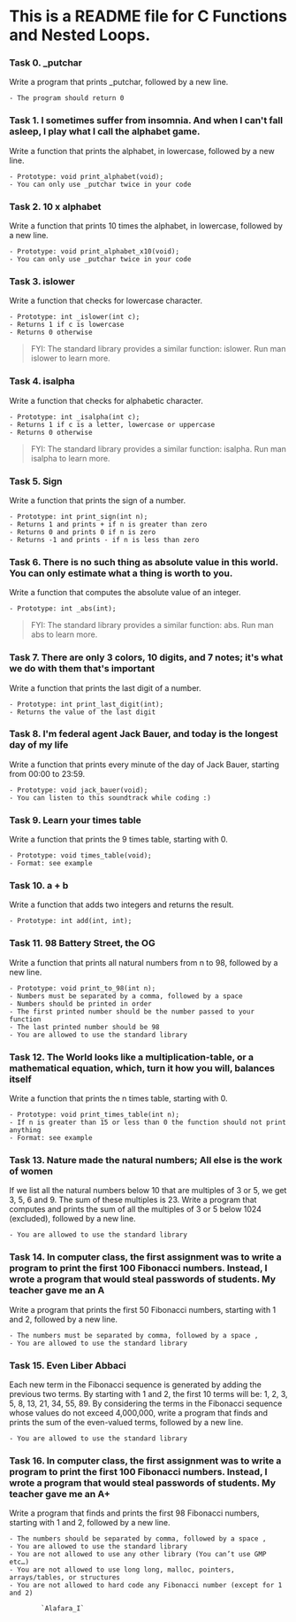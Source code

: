 # This is a README file for C Functions and Nested Loops.

### Task 0. _putchar
Write a program that prints _putchar, followed by a new line.
```
- The program should return 0
```

### Task 1. I sometimes suffer from insomnia. And when I can't fall asleep, I play what I call the alphabet game.
Write a function that prints the alphabet, in lowercase, followed by a new line.
```
- Prototype: void print_alphabet(void);
- You can only use _putchar twice in your code
```

### Task 2. 10 x alphabet
Write a function that prints 10 times the alphabet, in lowercase, followed by a new line.
```
- Prototype: void print_alphabet_x10(void);
- You can only use _putchar twice in your code
```

### Task 3. islower
Write a function that checks for lowercase character.
```
- Prototype: int _islower(int c);
- Returns 1 if c is lowercase
- Returns 0 otherwise
```
> FYI: The standard library provides a similar function: islower. Run man islower to learn more.

### Task 4. isalpha
Write a function that checks for alphabetic character.
```
- Prototype: int _isalpha(int c);
- Returns 1 if c is a letter, lowercase or uppercase
- Returns 0 otherwise
```
> FYI: The standard library provides a similar function: isalpha. Run man isalpha to learn more.

### Task 5. Sign
Write a function that prints the sign of a number.
```
- Prototype: int print_sign(int n);
- Returns 1 and prints + if n is greater than zero
- Returns 0 and prints 0 if n is zero
- Returns -1 and prints - if n is less than zero
```

### Task 6. There is no such thing as absolute value in this world. You can only estimate what a thing is worth to you.
Write a function that computes the absolute value of an integer.
```
- Prototype: int _abs(int);
```
> FYI: The standard library provides a similar function: abs. Run man abs to learn more.

### Task 7. There are only 3 colors, 10 digits, and 7 notes; it's what we do with them that's important
Write a function that prints the last digit of a number.
```
- Prototype: int print_last_digit(int);
- Returns the value of the last digit
```

### Task 8. I'm federal agent Jack Bauer, and today is the longest day of my life 
Write a function that prints every minute of the day of Jack Bauer, starting from 00:00 to 23:59.
```
- Prototype: void jack_bauer(void);
- You can listen to this soundtrack while coding :)
```

### Task 9. Learn your times table
Write a function that prints the 9 times table, starting with 0.
```
- Prototype: void times_table(void);
- Format: see example
```

### Task 10. a + b
Write a function that adds two integers and returns the result.
```
- Prototype: int add(int, int);
```

### Task 11. 98 Battery Street, the OG
Write a function that prints all natural numbers from n to 98, followed by a new line.
```
- Prototype: void print_to_98(int n);
- Numbers must be separated by a comma, followed by a space
- Numbers should be printed in order
- The first printed number should be the number passed to your function
- The last printed number should be 98
- You are allowed to use the standard library
```

### Task 12. The World looks like a multiplication-table, or a mathematical equation, which, turn it how you will, balances itself
Write a function that prints the n times table, starting with 0.
```
- Prototype: void print_times_table(int n);
- If n is greater than 15 or less than 0 the function should not print anything
- Format: see example
```

### Task 13. Nature made the natural numbers; All else is the work of women
If we list all the natural numbers below 10 that are multiples of 3 or 5, we get 3, 5, 6 and 9. The sum of these multiples is 23. Write a program that computes and prints the sum of all the multiples of 3 or 5 below 1024 (excluded), followed by a new line.
```
- You are allowed to use the standard library
```

### Task 14. In computer class, the first assignment was to write a program to print the first 100 Fibonacci numbers. Instead, I wrote a program that would steal passwords of students. My teacher gave me an A
Write a program that prints the first 50 Fibonacci numbers, starting with 1 and 2, followed by a new line.
```
- The numbers must be separated by comma, followed by a space , 
- You are allowed to use the standard library
```

### Task  15. Even Liber Abbaci 
Each new term in the Fibonacci sequence is generated by adding the previous two terms. By starting with 1 and 2, the first 10 terms will be: 1, 2, 3, 5, 8, 13, 21, 34, 55, 89. By considering the terms in the Fibonacci sequence whose values do not exceed 4,000,000, write a program that finds and prints the sum of the even-valued terms, followed by a new line.
```
- You are allowed to use the standard library
```

### Task 16. In computer class, the first assignment was to write a program to print the first 100 Fibonacci numbers. Instead, I wrote a program that would steal passwords of students. My teacher gave me an A+ 
Write a program that finds and prints the first 98 Fibonacci numbers, starting with 1 and 2, followed by a new line.
```
- The numbers should be separated by comma, followed by a space ,
- You are allowed to use the standard library
- You are not allowed to use any other library (You can’t use GMP etc…)
- You are not allowed to use long long, malloc, pointers, arrays/tables, or structures
- You are not allowed to hard code any Fibonacci number (except for 1 and 2)
```

			`Alafara_I`
